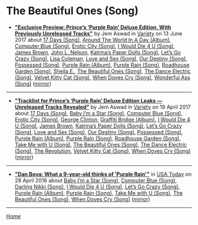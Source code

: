 # The Beautiful Ones (Song)

 - [**"Exclusive Preview: Prince’s ‘Purple Rain’ Deluxe Edition, With Previously Unreleased Tracks"**](https://variety.com/2017/film/news/prince-purple-rain-deluxe-edition-exclusive-preview-1202463200/) by Jem Aswad in [Variety](https://variety.com/) on 13 June 2017 about [17 Days (Song)](https://bjmdotnet.github.io/pr1nc3/topics/song/17-days/), [Around The World In A Day (Album)](https://bjmdotnet.github.io/pr1nc3/topics/album/around-the-world-in-a-day/), [Computer Blue (Song)](https://bjmdotnet.github.io/pr1nc3/topics/song/computer-blue/), [Erotic City (Song)](https://bjmdotnet.github.io/pr1nc3/topics/song/erotic-city/), [I Would Die 4 U (Song)](https://bjmdotnet.github.io/pr1nc3/topics/song/i-would-die-4-u/), [James Brown](https://bjmdotnet.github.io/pr1nc3/topics/james-brown/), [John L. Nelson](https://bjmdotnet.github.io/pr1nc3/topics/john-l-nelson/), [Katrina’s Paper Dolls (Song)](https://bjmdotnet.github.io/pr1nc3/topics/song/katrina-s-paper-dolls/), [Let’s Go Crazy (Song)](https://bjmdotnet.github.io/pr1nc3/topics/song/let-s-go-crazy/), [Lisa Coleman](https://bjmdotnet.github.io/pr1nc3/topics/lisa-coleman/), [Love and Sex (Song)](https://bjmdotnet.github.io/pr1nc3/topics/song/love-and-sex/), [Our Destiny (Song)](https://bjmdotnet.github.io/pr1nc3/topics/song/our-destiny/), [Possessed (Song)](https://bjmdotnet.github.io/pr1nc3/topics/song/possessed/), [Purple Rain (Album)](https://bjmdotnet.github.io/pr1nc3/topics/album/purple-rain/), [Purple Rain (Song)](https://bjmdotnet.github.io/pr1nc3/topics/song/purple-rain/), [Roadhouse Garden (Song)](https://bjmdotnet.github.io/pr1nc3/topics/song/roadhouse-garden/), [Sheila E.](https://bjmdotnet.github.io/pr1nc3/topics/sheila-e/), [The Beautiful Ones (Song)](https://bjmdotnet.github.io/pr1nc3/topics/song/the-beautiful-ones/), [The Dance Electric (Song)](https://bjmdotnet.github.io/pr1nc3/topics/song/the-dance-electric/), [Velvet Kitty Cat (Song)](https://bjmdotnet.github.io/pr1nc3/topics/song/velvet-kitty-cat/), [When Doves Cry (Song)](https://bjmdotnet.github.io/pr1nc3/topics/song/when-doves-cry/), [Wonderful Ass (Song)](https://bjmdotnet.github.io/pr1nc3/topics/song/wonderful-ass/) ([mirror](https://web.archive.org/web/*/https://variety.com/2017/film/news/prince-purple-rain-deluxe-edition-exclusive-preview-1202463200/))

----

 - [**"Tracklist for Prince’s ‘Purple Rain’ Deluxe Edition Leaks — Unreleased Tracks Revealed"**](https://variety.com/2017/music/news/prince-purple-rain-deluxe-tracklist-leaks-1202390479/) by Jem Aswad in [Variety](https://variety.com/) on 19 April 2017 about [17 Days (Song)](https://bjmdotnet.github.io/pr1nc3/topics/song/17-days/), [Baby I’m a Star (Song)](https://bjmdotnet.github.io/pr1nc3/topics/song/baby-i-m-a-star/), [Computer Blue (Song)](https://bjmdotnet.github.io/pr1nc3/topics/song/computer-blue/), [Erotic City (Song)](https://bjmdotnet.github.io/pr1nc3/topics/song/erotic-city/), [George Clinton](https://bjmdotnet.github.io/pr1nc3/topics/george-clinton/), [Graffiti Bridge (Album)](https://bjmdotnet.github.io/pr1nc3/topics/album/graffiti-bridge/), [I Would Die 4 U (Song)](https://bjmdotnet.github.io/pr1nc3/topics/song/i-would-die-4-u/), [James Brown](https://bjmdotnet.github.io/pr1nc3/topics/james-brown/), [Katrina’s Paper Dolls (Song)](https://bjmdotnet.github.io/pr1nc3/topics/song/katrina-s-paper-dolls/), [Let’s Go Crazy (Song)](https://bjmdotnet.github.io/pr1nc3/topics/song/let-s-go-crazy/), [Love and Sex (Song)](https://bjmdotnet.github.io/pr1nc3/topics/song/love-and-sex/), [Our Destiny (Song)](https://bjmdotnet.github.io/pr1nc3/topics/song/our-destiny/), [Possessed (Song)](https://bjmdotnet.github.io/pr1nc3/topics/song/possessed/), [Purple Rain (Album)](https://bjmdotnet.github.io/pr1nc3/topics/album/purple-rain/), [Purple Rain (Song)](https://bjmdotnet.github.io/pr1nc3/topics/song/purple-rain/), [Roadhouse Garden (Song)](https://bjmdotnet.github.io/pr1nc3/topics/song/roadhouse-garden/), [Take Me with U (Song)](https://bjmdotnet.github.io/pr1nc3/topics/song/take-me-with-u/), [The Beautiful Ones (Song)](https://bjmdotnet.github.io/pr1nc3/topics/song/the-beautiful-ones/), [The Dance Electric (Song)](https://bjmdotnet.github.io/pr1nc3/topics/song/the-dance-electric/), [The Revolution](https://bjmdotnet.github.io/pr1nc3/topics/the-revolution/), [Velvet Kitty Cat (Song)](https://bjmdotnet.github.io/pr1nc3/topics/song/velvet-kitty-cat/), [When Doves Cry (Song)](https://bjmdotnet.github.io/pr1nc3/topics/song/when-doves-cry/) ([mirror](https://web.archive.org/web/*/https://variety.com/2017/music/news/prince-purple-rain-deluxe-tracklist-leaks-1202390479/))

----

 - [**"Dan Bova: What a 9-year-old thinks of 'Purple Rain'"**](https://usatoday.com/story/life/2016/04/27/dan-bovas-prince-tribute/83599176/) in [USA Today](https://usatoday.com/) on 28 April 2016 about [Baby I’m a Star (Song)](https://bjmdotnet.github.io/pr1nc3/topics/song/baby-i-m-a-star/), [Computer Blue (Song)](https://bjmdotnet.github.io/pr1nc3/topics/song/computer-blue/), [Darling Nikki (Song)](https://bjmdotnet.github.io/pr1nc3/topics/song/darling-nikki/), [I Would Die 4 U (Song)](https://bjmdotnet.github.io/pr1nc3/topics/song/i-would-die-4-u/), [Let’s Go Crazy (Song)](https://bjmdotnet.github.io/pr1nc3/topics/song/let-s-go-crazy/), [Purple Rain (Album)](https://bjmdotnet.github.io/pr1nc3/topics/album/purple-rain/), [Purple Rain (Song)](https://bjmdotnet.github.io/pr1nc3/topics/song/purple-rain/), [Take Me with U (Song)](https://bjmdotnet.github.io/pr1nc3/topics/song/take-me-with-u/), [The Beautiful Ones (Song)](https://bjmdotnet.github.io/pr1nc3/topics/song/the-beautiful-ones/), [When Doves Cry (Song)](https://bjmdotnet.github.io/pr1nc3/topics/song/when-doves-cry/) ([mirror](https://web.archive.org/web/*/https://usatoday.com/story/life/2016/04/27/dan-bovas-prince-tribute/83599176/))

----

[Home](../)
